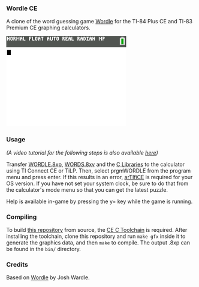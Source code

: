 ### Wordle CE

A clone of the word guessing game [Wordle](https://www.powerlanguage.co.uk/wordle/)
for the TI-84 Plus CE and TI-83 Premium CE graphing calculators.

![Animated screenshot of gameplay](screenshot.png)

### Usage
*(A video tutorial for the following steps is also available
[here](https://www.youtube.com/watch?v=_e8pgw9d7S4))*

Transfer [WORDLE.8xp](https://github.com/commandblockguy/wordle/releases/latest/download/WORDLE.8xp),
[WORDS.8xv](https://github.com/commandblockguy/wordle/releases/latest/download/WORDS.8xv)
and the [C Libraries](https://tiny.cc/clibs) to the calculator using TI Connect CE
or TiLP. Then, select prgmWORDLE from the program menu and press enter.
If this results in an error, [arTIfiCE](https://yvantt.github.io/arTIfiCE/) is
required for your OS version. If you have not set your system clock, be sure to
do that from the calculator's mode menu so that you can get the latest puzzle.

Help is available in-game by pressing the y= key while the game is running.

### Compiling
To build [this repository](https://github.com/commandblockguy/wordle) from source,
the [CE C Toolchain](https://github.com/CE-Programming/toolchain) is required.
After installing the toolchain, clone this repository and run `make gfx`
inside it to generate the graphics data, and then `make` to compile. The output .8xp
can be found in the `bin/` directory.

### Credits
Based on [Wordle](https://www.powerlanguage.co.uk/wordle/) by Josh Wardle.